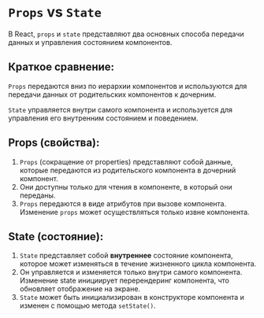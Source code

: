# `Props` vs `State`
В React, `props` и `state` представляют два основных способа передачи данных и управления состоянием компонентов.

## Краткое сравнение:

`Props` передаются вниз по иерархии компонентов и используются для передачи данных от родительских компонентов к дочерним.  

`State` управляется внутри самого компонента и используется для управления его внутренним состоянием и поведением.


## Props (свойства):
1. `Props` (сокращение от properties) представляют собой данные, которые передаются из родительского компонента в дочерний компонент.
2. Они доступны только для чтения в компоненте, в который они переданы.
3. `Props` передаются в виде атрибутов при вызове компонента.
Изменение `props` может осуществляться только извне компонента.

## State (состояние):
1. `State` представляет собой **внутреннее** состояние компонента, которое может изменяться в течение жизненного цикла компонента.
2. Он управляется и изменяется только внутри самого компонента.
Изменение state инициирует перерендеринг компонента, что обновляет отображение на экране.
3. `State` может быть инициализирован в конструкторе компонента и изменен с помощью метода `setState()`.

